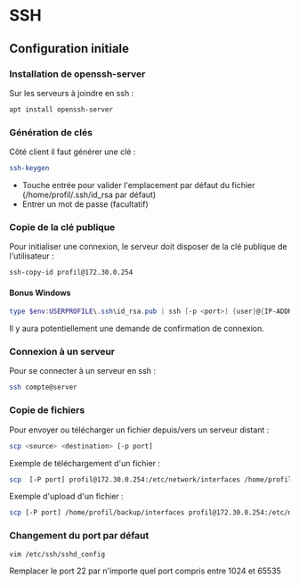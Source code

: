 # SSH
## Configuration initiale

### Installation de openssh-server

Sur les serveurs à joindre en ssh :

```bash
apt install openssh-server
```

### Génération de clés

Côté client il faut générer une clé :

```bash
ssh-keygen
```

- Touche entrée pour valider l'emplacement par défaut du fichier (/home/profil/.ssh/id_rsa par défaut)
- Entrer un mot de passe (facultatif)

### Copie de la clé publique

Pour initialiser une connexion, le serveur doit disposer de la clé publique de l'utilisateur :

```bash
ssh-copy-id profil@172.30.0.254
```

#### Bonus Windows

```powershell
type $env:USERPROFILE\.ssh\id_rsa.pub | ssh [-p <port>] {user}@{IP-ADDRESS-OR-FQDN} "cat >> .ssh/authorized_keys"
```

Il y aura potentiellement une demande de confirmation de connexion.

### Connexion à un serveur

Pour se connecter à un serveur en ssh :

```bash
ssh compte@server
```

### Copie de fichiers

Pour envoyer ou télécharger un fichier depuis/vers un serveur distant :

```bash
scp <source> <destination> [-p port]
```

Exemple de téléchargement d'un fichier :

```bash
scp  [-P port] profil@172.30.0.254:/etc/network/interfaces /home/profil/backup/interfaces
```

Exemple d'upload d'un fichier :

```bash
scp [-P port] /home/profil/backup/interfaces profil@172.30.0.254:/etc/network/interfaces
```

### Changement du port par défaut

```bash
vim /etc/ssh/sshd_config
```

Remplacer le port 22 par n'importe quel port compris entre 1024 et 65535
